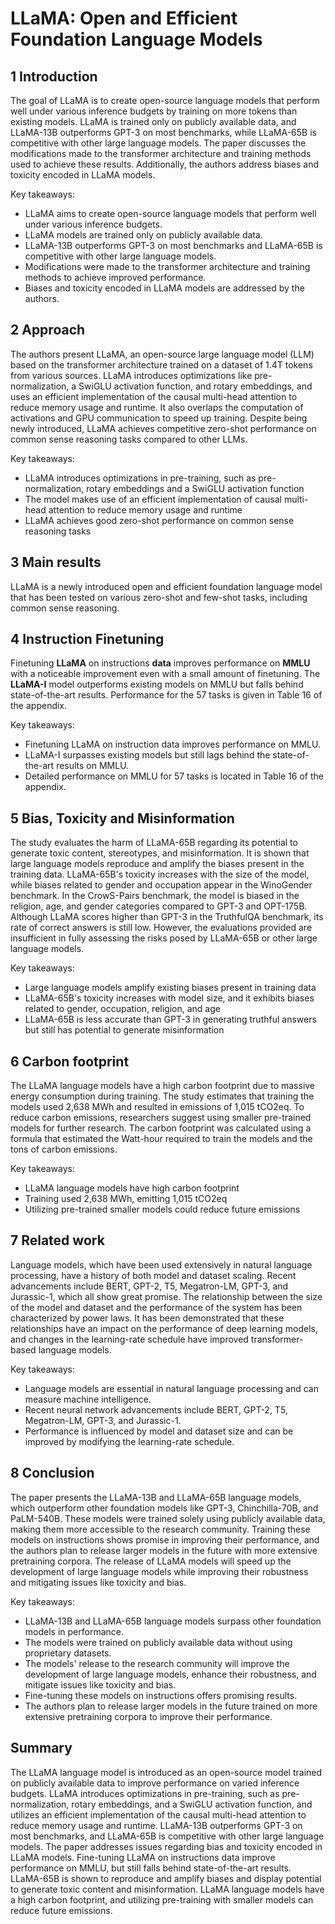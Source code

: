 # LLaMA: Open and Efficient Foundation Language Models
## 1 Introduction
The goal of LLaMA is to create open-source language models that perform well under various inference budgets by training on more tokens than existing models. LLaMA is trained only on publicly available data, and LLaMA-13B outperforms GPT-3 on most benchmarks, while LLaMA-65B is competitive with other large language models. The paper discusses the modifications made to the transformer architecture and training methods used to achieve these results. Additionally, the authors address biases and toxicity encoded in LLaMA models.

Key takeaways:
* LLaMA aims to create open-source language models that perform well under various inference budgets.
* LLaMA models are trained only on publicly available data.
* LLaMA-13B outperforms GPT-3 on most benchmarks and LLaMA-65B is competitive with other large language models.
* Modifications were made to the transformer architecture and training methods to achieve improved performance.
* Biases and toxicity encoded in LLaMA models are addressed by the authors.

## 2 Approach
The authors present LLaMA, an open-source large language model (LLM) based on the transformer architecture trained on a dataset of 1.4T tokens from various sources. LLaMA introduces optimizations like pre-normalization, a SwiGLU activation function, and rotary embeddings, and uses an efficient implementation of the causal multi-head attention to reduce memory usage and runtime. It also overlaps the computation of activations and GPU communication to speed up training. Despite being newly introduced, LLaMA achieves competitive zero-shot performance on common sense reasoning tasks compared to other LLMs.

Key takeaways:
* LLaMA introduces optimizations in pre-training, such as pre-normalization, rotary embeddings and a SwiGLU activation function
* The model makes use of an efficient implementation of causal multi-head attention to reduce memory usage and runtime
* LLaMA achieves good zero-shot performance on common sense reasoning tasks

## 3 Main results
LLaMA is a newly introduced open and efficient foundation language model that has been tested on various zero-shot and few-shot tasks, including common sense reasoning.

## 4 Instruction Finetuning
Finetuning **LLaMA** on instructions **data** improves performance on **MMLU** with a noticeable improvement even with a small amount of finetuning. The **LLaMA-I** model outperforms existing models on MMLU but falls behind state-of-the-art results. Performance for the 57 tasks is given in Table 16 of the appendix.

Key takeaways:
* Finetuning LLaMA on instruction data improves performance on MMLU.
* LLaMA-I surpasses existing models but still lags behind the state-of-the-art results on MMLU.
* Detailed performance on MMLU for 57 tasks is located in Table 16 of the appendix.

## 5 Bias, Toxicity and Misinformation
The study evaluates the harm of LLaMA-65B regarding its potential to generate toxic content, stereotypes, and misinformation. It is shown that large language models reproduce and amplify the biases present in the training data. LLaMA-65B's toxicity increases with the size of the model, while biases related to gender and occupation appear in the WinoGender benchmark. In the CrowS-Pairs benchmark, the model is biased in the religion, age, and gender categories compared to GPT-3 and OPT-175B. Although LLaMA scores higher than GPT-3 in the TruthfulQA benchmark, its rate of correct answers is still low. However, the evaluations provided are insufficient in fully assessing the risks posed by LLaMA-65B or other large language models.

Key takeaways:
* Large language models amplify existing biases present in training data
* LLaMA-65B's toxicity increases with model size, and it exhibits biases related to gender, occupation, religion, and age
* LLaMA-65B is less accurate than GPT-3 in generating truthful answers but still has potential to generate misinformation

## 6 Carbon footprint
The LLaMA language models have a high carbon footprint due to massive energy consumption during training. The study estimates that training the models used 2,638 MWh and resulted in emissions of 1,015 tCO2eq. To reduce carbon emissions, researchers suggest using smaller pre-trained models for further research. The carbon footprint was calculated using a formula that estimated the Watt-hour required to train the models and the tons of carbon emissions.

Key takeaways:
* LLaMA language models have high carbon footprint
* Training used 2,638 MWh, emitting 1,015 tCO2eq
* Utilizing pre-trained smaller models could reduce future emissions

## 7 Related work
Language models, which have been used extensively in natural language processing, have a history of both model and dataset scaling. Recent advancements include BERT, GPT-2, T5, Megatron-LM, GPT-3, and Jurassic-1, which all show great promise. The relationship between the size of the model and dataset and the performance of the system has been characterized by power laws. It has been demonstrated that these relationships have an impact on the performance of deep learning models, and changes in the learning-rate schedule have improved transformer-based language models.

Key takeaways:
* Language models are essential in natural language processing and can measure machine intelligence.
* Recent neural network advancements include BERT, GPT-2, T5, Megatron-LM, GPT-3, and Jurassic-1.
* Performance is influenced by model and dataset size and can be improved by modifying the learning-rate schedule.

## 8 Conclusion
The paper presents the LLaMA-13B and LLaMA-65B language models, which outperform other foundation models like GPT-3, Chinchilla-70B, and PaLM-540B. These models were trained solely using publicly available data, making them more accessible to the research community. Training these models on instructions shows promise in improving their performance, and the authors plan to release larger models in the future with more extensive pretraining corpora. The release of LLaMA models will speed up the development of large language models while improving their robustness and mitigating issues like toxicity and bias.

Key takeaways:
* LLaMA-13B and LLaMA-65B language models surpass other foundation models in performance.
* The models were trained on publicly available data without using proprietary datasets.
* The models' release to the research community will improve the development of large language models, enhance their robustness, and mitigate issues like toxicity and bias. 
* Fine-tuning these models on instructions offers promising results. 
* The authors plan to release larger models in the future trained on more extensive pretraining corpora to improve their performance.

## Summary
The LLaMA language model is introduced as an open-source model trained on publicly available data to improve performance on varied inference budgets. LLaMA introduces optimizations in pre-training, such as pre-normalization, rotary embeddings, and a SwiGLU activation function, and utilizes an efficient implementation of the causal multi-head attention to reduce memory usage and runtime. LLaMA-13B outperforms GPT-3 on most benchmarks, and LLaMA-65B is competitive with other large language models. The paper addresses issues regarding bias and toxicity encoded in LLaMA models. Fine-tuning LLaMA on instructions data improve performance on MMLU, but still falls behind state-of-the-art results. LLaMA-65B is shown to reproduce and amplify biases and display potential to generate toxic content and misinformation. LLaMA language models have a high carbon footprint, and utilizing pre-training with smaller models can reduce future emissions.

